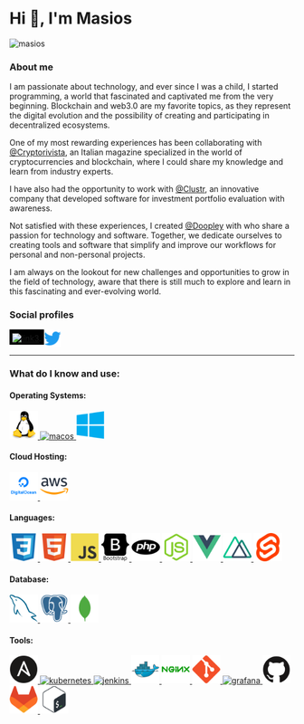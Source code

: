 <h1>Hi 👋, I'm Masios</h1>

<p align="left">
    <img src="https://komarev.com/ghpvc/?username=masios&color=lightgrey" alt="masios" />
</p>

<h3 align="left">About me</h2>
<p align="left">
I am passionate about technology, and ever since I was a child, I started programming, a world that fascinated and captivated me from the very beginning. Blockchain and web3.0 are my favorite topics, as they represent the digital evolution and the possibility of creating and participating in decentralized ecosystems.

One of my most rewarding experiences has been collaborating with <a href="https://github.com/CryptoRivista" target="blank">@Cryptorivista</a>, an Italian magazine specialized in the world of cryptocurrencies and blockchain, where I could share my knowledge and learn from industry experts.

I have also had the opportunity to work with <a href="https://github.com/clustr-tech" target="blank">@Clustr</a>, an innovative company that developed software for investment portfolio evaluation with awareness.

Not satisfied with these experiences, I created <a href="https://github.com/doopley" target="blank">@Doopley</a> with who share a passion for technology and software. Together, we dedicate ourselves to creating tools and software that simplify and improve our workflows for personal and non-personal projects.

I am always on the lookout for new challenges and opportunities to grow in the field of technology, aware that there is still much to explore and learn in this fascinating and ever-evolving world.
</p>


<h3 align="left">Social profiles</h3>
<a href="https://link3.to/masios_developer" target="blank" style="background-color:black; padding: 5px">
    <img align="center" src="https://link3.to/logo-white.svg" height="40" width="40" alt="link3" />
</a>
<a href="https://twitter.com/masiosg" target="blank">
    <img align="center" src="https://raw.githubusercontent.com/devicons/devicon/1119b9f84c0290e0f0b38982099a2bd027a48bf1/icons/twitter/twitter-original.svg" height="30" width="30" alt="twitter" />
</a>

<hr>
<h3 align="left">What do I know and use:</h2>
<h4 align="left">Operating Systems:</h4>
<a href="https://www.linux.org" target="_blank" rel="noreferrer">
    <img src="https://raw.githubusercontent.com/devicons/devicon/1119b9f84c0290e0f0b38982099a2bd027a48bf1/icons/linux/linux-original.svg" alt="linux" width="50" height="50"/>
</a>
<a href="https://www.apple.com/macos" target="_blank" rel="noreferrer">
    <img src="https://upload.wikimedia.org/wikipedia/commons/thumb/3/30/MacOS_logo.svg/68px-MacOS_logo.svg.png?20221222011002" alt="macos" width="50" height="50"/>
</a>
<a href="https://www.microsoft.com/windows" target="_blank" rel="noreferrer">
    <img src="https://raw.githubusercontent.com/devicons/devicon/1119b9f84c0290e0f0b38982099a2bd027a48bf1/icons/windows8/windows8-original.svg" alt="windows" width="50" height="50"/>
</a>

<h4 align="left">Cloud Hosting:</h4>
<a href="https://www.digitalocean.com" target="_blank" rel="noreferrer">
    <img src="https://raw.githubusercontent.com/devicons/devicon/1119b9f84c0290e0f0b38982099a2bd027a48bf1/icons/digitalocean/digitalocean-original-wordmark.svg" alt="digitalocean" width="50" height="50"/>
</a> 
<a href="https://aws.amazon.com" target="_blank" rel="noreferrer">
    <img src="https://raw.githubusercontent.com/devicons/devicon/master/icons/amazonwebservices/amazonwebservices-original-wordmark.svg" alt="aws" width="50" height="50"/>
</a> 

<h4 align="left">Languages:</h4>
<a href="https://www.w3schools.com/css" target="_blank" rel="noreferrer">
    <img src="https://raw.githubusercontent.com/devicons/devicon/1119b9f84c0290e0f0b38982099a2bd027a48bf1/icons/css3/css3-original.svg" alt="css" width="50" height="50"/>
</a> 
<a href="https://www.w3.org/html" target="_blank" rel="noreferrer">
    <img src="https://raw.githubusercontent.com/devicons/devicon/1119b9f84c0290e0f0b38982099a2bd027a48bf1/icons/html5/html5-original.svg" alt="html" width="50" height="50"/>
</a> 
<a href="https://developer.mozilla.org/en-US/docs/Web/JavaScript" target="_blank" rel="noreferrer">
    <img src="https://raw.githubusercontent.com/devicons/devicon/1119b9f84c0290e0f0b38982099a2bd027a48bf1/icons/javascript/javascript-original.svg" alt="javascript" width="50" height="50"/>
</a> 
<a href="https://getbootstrap.com" target="_blank" rel="noreferrer">
    <img src="https://raw.githubusercontent.com/devicons/devicon/master/icons/bootstrap/bootstrap-plain-wordmark.svg" alt="bootstrap" width="50" height="50"/>
</a>
<a href="https://www.php.net" target="_blank" rel="noreferrer">
    <img src="https://raw.githubusercontent.com/devicons/devicon/1119b9f84c0290e0f0b38982099a2bd027a48bf1/icons/php/php-plain.svg" alt="php" width="50" height="50"/>
</a> 
<a href="https://nodejs.org/en" target="_blank" rel="noreferrer">
    <img src="https://raw.githubusercontent.com/devicons/devicon/1119b9f84c0290e0f0b38982099a2bd027a48bf1/icons/nodejs/nodejs-original.svg" alt="nodejs" width="50" height="50"/>
</a> 
<a href="https://vuejs.org/" target="_blank" rel="noreferrer">
    <img src="https://raw.githubusercontent.com/devicons/devicon/1119b9f84c0290e0f0b38982099a2bd027a48bf1/icons/vuejs/vuejs-original.svg" alt="vuejs" width="50" height="50"/>
</a> 
<a href="https://nuxt.com" target="_blank" rel="noreferrer">
    <img src="https://raw.githubusercontent.com/devicons/devicon/1119b9f84c0290e0f0b38982099a2bd027a48bf1/icons/nuxtjs/nuxtjs-original.svg" alt="nuxtjs" width="50" height="50"/>
</a> 
<a href="https://kit.svelte.dev" target="_blank" rel="noreferrer">
    <img src="https://raw.githubusercontent.com/devicons/devicon/1119b9f84c0290e0f0b38982099a2bd027a48bf1/icons/svelte/svelte-original.svg" alt="sveltekit" width="50" height="50"/>
</a> 

<h4 align="left">Database:</h4>
<a href="https://www.mysql.com" target="_blank" rel="noreferrer">
    <img src="https://raw.githubusercontent.com/devicons/devicon/1119b9f84c0290e0f0b38982099a2bd027a48bf1/icons/mysql/mysql-plain.svg" alt="mysql" width="50" height="50"/>
</a> 
<a href="https://www.postgresql.org/" target="_blank" rel="noreferrer">
    <img src="https://raw.githubusercontent.com/devicons/devicon/1119b9f84c0290e0f0b38982099a2bd027a48bf1/icons/postgresql/postgresql-plain.svg" alt="postgresql" width="50" height="50"/>
</a> 
<a href="https://www.mongodb.com" target="_blank" rel="noreferrer">
    <img src="https://raw.githubusercontent.com/devicons/devicon/1119b9f84c0290e0f0b38982099a2bd027a48bf1/icons/mongodb/mongodb-plain.svg" alt="mongodb" width="50" height="50"/>
</a>

<h4 align="left">Tools:</h4>
<a href="https://www.ansible.com" target="_blank" rel="noreferrer">
    <img src="https://raw.githubusercontent.com/devicons/devicon/1119b9f84c0290e0f0b38982099a2bd027a48bf1/icons/ansible/ansible-plain.svg" alt="ansible" width="50" height="50"/>
</a> 
<a href="https://kubernetes.io" target="_blank" rel="noreferrer">
    <img src="https://www.vectorlogo.zone/logos/kubernetes/kubernetes-icon.svg" alt="kubernetes" width="50" height="50"/>
</a>
<a href="https://www.jenkins.io" target="_blank" rel="noreferrer">
    <img src="https://www.vectorlogo.zone/logos/jenkins/jenkins-icon.svg" alt="jenkins" width="50" height="50"/>
</a>
<a href="https://www.docker.com" target="_blank" rel="noreferrer">
    <img src="https://raw.githubusercontent.com/devicons/devicon/1119b9f84c0290e0f0b38982099a2bd027a48bf1/icons/docker/docker-original.svg" alt="docker" width="50" height="50"/>
</a> 
<a href="https://www.nginx.com" target="_blank" rel="noreferrer">
    <img src="https://raw.githubusercontent.com/devicons/devicon/1119b9f84c0290e0f0b38982099a2bd027a48bf1/icons/nginx/nginx-original.svg" alt="nginx" width="50" height="50"/>
</a> 
<a href="https://git-scm.com/" target="_blank" rel="noreferrer">
    <img src="https://raw.githubusercontent.com/devicons/devicon/1119b9f84c0290e0f0b38982099a2bd027a48bf1/icons/git/git-plain.svg" alt="git" width="50" height="50"/>
</a> 
<a href="https://grafana.com" target="_blank" rel="noreferrer">
    <img src="https://www.vectorlogo.zone/logos/grafana/grafana-icon.svg" alt="grafana" width="50" height="50"/>
</a>
<a href="https://github.com" target="_blank" rel="noreferrer">
    <img src="https://raw.githubusercontent.com/devicons/devicon/1119b9f84c0290e0f0b38982099a2bd027a48bf1/icons/github/github-original.svg" alt="github" width="50" height="50"/>
</a>
<a href="https://gitlab.com" target="_blank" rel="noreferrer">
    <img src="https://raw.githubusercontent.com/devicons/devicon/1119b9f84c0290e0f0b38982099a2bd027a48bf1/icons/gitlab/gitlab-original.svg" alt="gitlab" width="50" height="50"/>
</a>
<a href="https://www.gnu.org/software/bash" target="_blank" rel="noreferrer">
    <img src="https://raw.githubusercontent.com/devicons/devicon/1119b9f84c0290e0f0b38982099a2bd027a48bf1/icons/bash/bash-original.svg" alt="bash" width="50" height="50"/>
</a>
